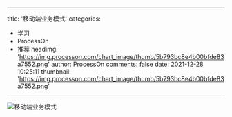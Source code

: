 
---
title: '移动端业务模式'
categories: 
 - 学习
 - ProcessOn
 - 推荐
headimg: 'https://img.processon.com/chart_image/thumb/5b793bc8e4b00bfde83a7552.png'
author: ProcessOn
comments: false
date: 2021-12-28 10:25:11
thumbnail: 'https://img.processon.com/chart_image/thumb/5b793bc8e4b00bfde83a7552.png'
---

<div>   
<img class="thumb" alt="移动端业务模式" src="https://img.processon.com/chart_image/thumb/5b793bc8e4b00bfde83a7552.png" referrerpolicy="no-referrer">
<p></p>  
</div>
            